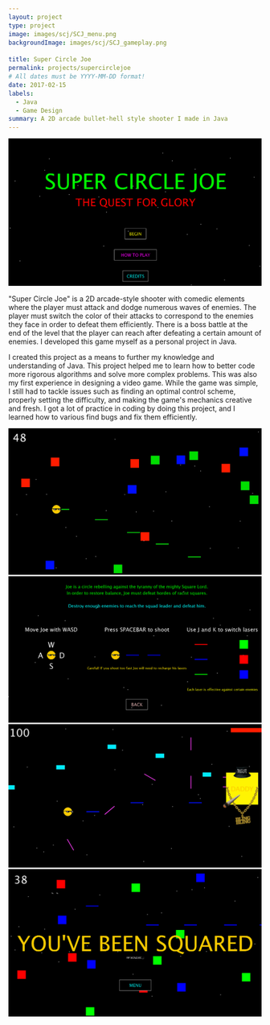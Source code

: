 ```yaml
---
layout: project
type: project
image: images/scj/SCJ_menu.png
backgroundImage: images/scj/SCJ_gameplay.png

title: Super Circle Joe
permalink: projects/supercirclejoe
# All dates must be YYYY-MM-DD format!
date: 2017-02-15
labels:
  - Java
  - Game Design
summary: A 2D arcade bullet-hell style shooter I made in Java
---
```


<img class="ui huge centered bordered image" src="../images/scj/SCJ_menu.png">

"Super Circle Joe" is a 2D arcade-style shooter with comedic elements where the player must attack and dodge numerous waves of enemies. The player must switch the color of their attacks to correspond to the enemies they face in order to defeat them efficiently. There is a boss battle at the end of the level that the player can reach after defeating a certain amount of enemies. I developed this game myself as a personal project in Java.

I created this project as a means to further my knowledge and understanding of Java. This project helped me to learn how to better code more rigorous algorithms and solve more complex problems. This was also my first experience in designing a video game. While the game was simple, I still had to tackle issues such as finding an optimal control scheme, properly setting the difficulty, and making the game's mechanics creative and fresh. I got a lot of practice in coding by doing this project, and I learned how to various find bugs and fix them efficiently. 

<div class="ui two column grid">
  <div class="column">
    <img class="ui large bordered image" src="../images/scj/SCJ_gameplay.png">
    <img class="ui large bordered image" src="../images/scj/SCJ_Instructions.png">
  </div>
  <div class="column">
    <img class="ui large bordered image" src="../images/scj/SCJ_boss.png">
    <img class="ui large bordered image" src="../images/scj/SCJ_death.png">
  </div>
</div>

